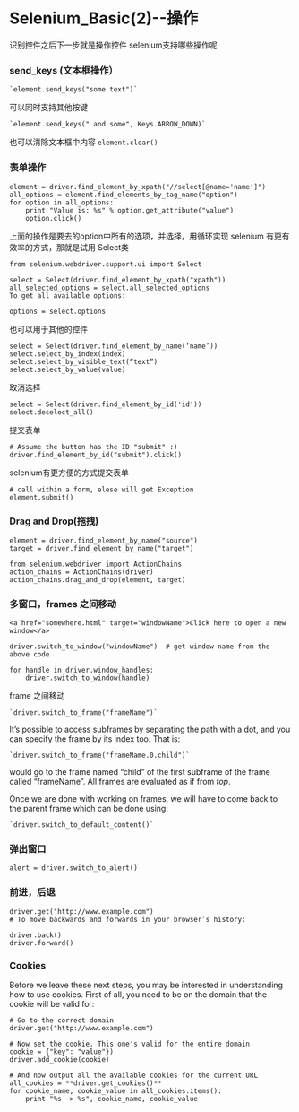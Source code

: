 <link rel="stylesheet" href="http://yandex.st/highlightjs/8.0/styles/default.min.css">
<script src="http://yandex.st/highlightjs/8.0/highlight.min.js"></script>
<script>hljs.tabReplace = ' ';hljs.initHighlightingOnLoad();</script>


Selenium_Basic(2)--操作
===

识别控件之后下一步就是操作控件
selenium支持哪些操作呢

### send_keys (文本框操作）

    `element.send_keys("some text")`

可以同时支持其他按键

    `element.send_keys(" and some", Keys.ARROW_DOWN)`

也可以清除文本框中内容
    `element.clear()`

### 表单操作


    element = driver.find_element_by_xpath("//select[@name='name']")
    all_options = element.find_elements_by_tag_name("option")
    for option in all_options:
        print "Value is: %s" % option.get_attribute("value")
        option.click()

上面的操作是要去的option中所有的选项，并选择，用循环实现
selenium 有更有效率的方式，那就是试用 Select类
    
    from selenium.webdriver.support.ui import Select
    
    select = Select(driver.find_element_by_xpath("xpath"))
    all_selected_options = select.all_selected_options
    To get all available options:

    options = select.options
    
    
也可以用于其他的控件 

    select = Select(driver.find_element_by_name(‘name’)) 
    select.select_by_index(index) 
    select.select_by_visible_text(“text”) 
    select.select_by_value(value)
    
    
取消选择

    select = Select(driver.find_element_by_id('id'))
    select.deselect_all()
    
提交表单
    
    # Assume the button has the ID "submit" :)
    driver.find_element_by_id("submit").click()
    
selenium有更方便的方式提交表单
    
    # call within a form, elese will get Exception
    element.submit()
    
### Drag and Drop(拖拽)
    
    element = driver.find_element_by_name("source")
    target = driver.find_element_by_name("target")

    from selenium.webdriver import ActionChains
    action_chains = ActionChains(driver)
    action_chains.drag_and_drop(element, target)
    
### 多窗口，frames 之间移动

    <a href="somewhere.html" target="windowName">Click here to open a new window</a> 
    
    driver.switch_to_window("windowName")  # get window name from the above code

    for handle in driver.window_handles:
        driver.switch_to_window(handle)
    
frame 之间移动

    `driver.switch_to_frame("frameName")`
    
It’s possible to access subframes by separating the path with a dot, and you can specify the frame by its index too. That is:

    `driver.switch_to_frame("frameName.0.child")`
    
would go to the frame named “child” of the first subframe of the frame called “frameName”. All frames are evaluated as if from *top*.

Once we are done with working on frames, we will have to come back to the parent frame which can be done using:

    `driver.switch_to_default_content()`

### 弹出窗口

    alert = driver.switch_to_alert() 
    
### 前进，后退

    driver.get("http://www.example.com")
    # To move backwards and forwards in your browser’s history:

    driver.back()
    driver.forward()
    
### Cookies
Before we leave these next steps, you may be interested in understanding how to use cookies. 
First of all, you need to be on the domain that the cookie will be valid for:

    # Go to the correct domain
    driver.get("http://www.example.com")

    # Now set the cookie. This one's valid for the entire domain
    cookie = {"key": "value"})
    driver.add_cookie(cookie)

    # And now output all the available cookies for the current URL
    all_cookies = **driver.get_cookies()**
    for cookie_name, cookie_value in all_cookies.items():
        print "%s -> %s", cookie_name, cookie_value

